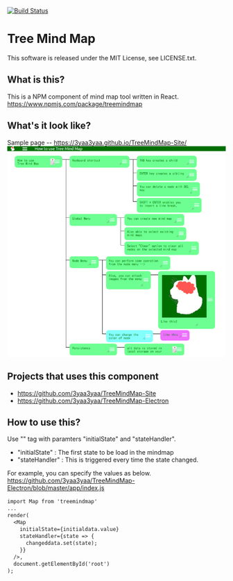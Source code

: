 [![Build Status](https://travis-ci.org/3yaa3yaa/TreeMindMap.svg?branch=master)](https://travis-ci.org/3yaa3yaa/TreeMindMap)
# Tree Mind Map
This software is released under the MIT License, see LICENSE.txt.

## What is this?

This is a NPM component of mind map tool written in React.
https://www.npmjs.com/package/treemindmap

## What's it look like?
Sample page -- https://3yaa3yaa.github.io/TreeMindMap-Site/
![howto](https://github.com/3yaa3yaa/TreeMindMap/blob/master/HowTo.png)

## Projects that uses this component

* https://github.com/3yaa3yaa/TreeMindMap-Site
* https://github.com/3yaa3yaa/TreeMindMap-Electron

## How to use this?
Use "<Map />" tag with paramters "initialState" and "stateHandler".
* "initialState" : The first state to be load in the mindmap 
* "stateHandler" : This is triggered every time the state changed.

For example, you can specify the values as below.
https://github.com/3yaa3yaa/TreeMindMap-Electron/blob/master/app/index.js
```
import Map from 'treemindmap'
...
render(
  <Map
    initialState={initialdata.value}
    stateHandler={state => {
      changeddata.set(state);
    }}
  />,
  document.getElementById('root')
);
```
